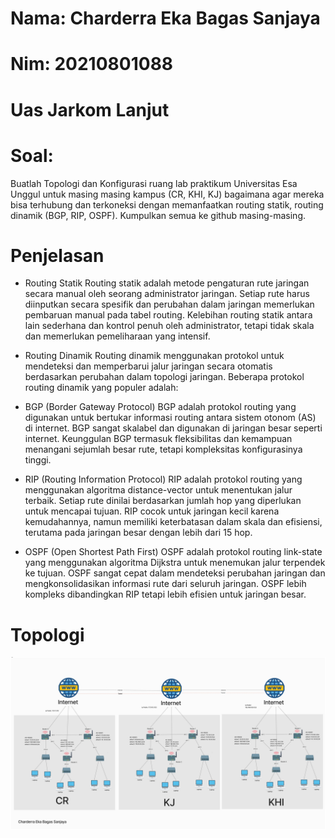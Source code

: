 # Nama: Charderra Eka Bagas Sanjaya

# Nim: 20210801088

# Uas Jarkom Lanjut

# Soal: 
Buatlah Topologi dan Konfigurasi ruang lab praktikum Universitas Esa Unggul untuk masing masing kampus (CR, KHI, KJ) bagaimana agar mereka bisa terhubung dan terkoneksi dengan memanfaatkan routing statik, routing dinamik (BGP, RIP, OSPF). Kumpulkan semua ke github masing-masing.

# Penjelasan

- Routing Statik
Routing statik adalah metode pengaturan rute jaringan secara manual oleh seorang administrator jaringan. Setiap rute harus diinputkan secara spesifik dan perubahan dalam jaringan memerlukan pembaruan manual pada tabel routing. Kelebihan routing statik antara lain sederhana dan kontrol penuh oleh administrator, tetapi tidak skala dan memerlukan pemeliharaan yang intensif.

- Routing Dinamik
Routing dinamik menggunakan protokol untuk mendeteksi dan memperbarui jalur jaringan secara otomatis berdasarkan perubahan dalam topologi jaringan. Beberapa protokol routing dinamik yang populer adalah:

- BGP (Border Gateway Protocol)
BGP adalah protokol routing yang digunakan untuk bertukar informasi routing antara sistem otonom (AS) di internet. BGP sangat skalabel dan digunakan di jaringan besar seperti internet. Keunggulan BGP termasuk fleksibilitas dan kemampuan menangani sejumlah besar rute, tetapi kompleksitas konfigurasinya tinggi.

- RIP (Routing Information Protocol)
RIP adalah protokol routing yang menggunakan algoritma distance-vector untuk menentukan jalur terbaik. Setiap rute dinilai berdasarkan jumlah hop yang diperlukan untuk mencapai tujuan. RIP cocok untuk jaringan kecil karena kemudahannya, namun memiliki keterbatasan dalam skala dan efisiensi, terutama pada jaringan besar dengan lebih dari 15 hop.

- OSPF (Open Shortest Path First)
OSPF adalah protokol routing link-state yang menggunakan algoritma Dijkstra untuk menemukan jalur terpendek ke tujuan. OSPF sangat cepat dalam mendeteksi perubahan jaringan dan mengkonsolidasikan informasi rute dari seluruh jaringan. OSPF lebih kompleks dibandingkan RIP tetapi lebih efisien untuk jaringan besar.


# Topologi
![Topologi Jarkom](Topologi-UAS-Jarkom.jpeg)

